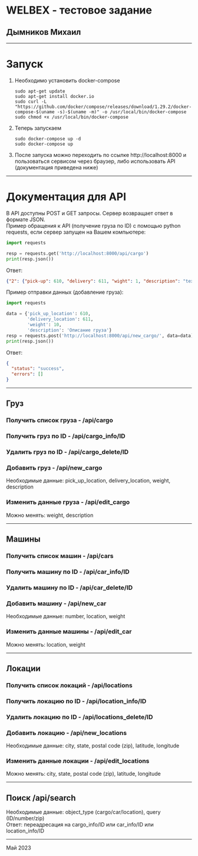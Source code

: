 # WELBEX - тестовое задание #

## Дымников Михаил ##

----------------------------------
# Запуск #

1. Необходимо установить docker-compose
    ```commandline
    sudo apt-get update
    sudo apt-get install docker.io
    sudo curl -L "https://github.com/docker/compose/releases/download/1.29.2/docker-compose-$(uname -s)-$(uname -m)" -o /usr/local/bin/docker-compose
    sudo chmod +x /usr/local/bin/docker-compose
    
    ```

2. Теперь запускаем
    ```commandline
    sudo docker-compose up -d
    sudo docker-compose up
    ```

3. После запуска можно переходить по ссылке http://localhost:8000 и пользоваться сервисом через браузер, либо использовать API (документация приведена ниже)
----------------------------------

# Документация для API #

В API доступны POST и GET запросы. Сервер возвращает ответ в формате JSON.<br>
Пример обращения к API (получение груза по ID) с помощью python requests, если сервер запущен на Вашем компьютере:

```python
import requests

resp = requests.get('http://localhost:8000/api/cargo')
print(resp.json())

```
Ответ:

```json
{"2": {"pick-up": 610, "delivery": 611, "wight": 1, "description": "text", "nearest_cars": {"2": 11.416862577989889}}, "status": "success", "errors": []}
```

Пример отправки данных (добавление груза):
```python
import requests

data = {'pick_up_location': 610,
        'delivery_location': 611,
        'weight': 10,
        'description': 'Описание груза'}
resp = requests.post('http://localhost:8000/api/new_cargo/', data=data)
print(resp.json())
```

Ответ:
```json
{
  "status": "success",
  "errors": []
}
```

----------------------------------

## Груз ##

### Получить список груза - /api/cargo ###

### Получить груз по ID - /api/cargo_info/ID ###

### Удалить груз по ID - /api/cargo_delete/ID ###

### Добавить груз - /api/new_cargo ###
Необходимые данные: pick_up_location, delivery_location, weight, description

### Изменить данные груза - /api/edit_cargo ###
Можно менять: weight, description

----------------------------------

## Машины ##

### Получить список машин - /api/cars ###

### Получить машину по ID - /api/car_info/ID ###

### Удалить машину по ID - /api/car_delete/ID ###

### Добавить машину - /api/new_car ###
Необходимые данные: number, location, weight

### Изменить данные машины - /api/edit_car ###
Можно менять: location, weight

----------------------------------

## Локации ##

### Получить список локаций - /api/locations ###

### Получить локацию по ID - /api/location_info/ID ###

### Удалить локацию по ID - /api/locations_delete/ID ###

### Добавить локацию - /api/new_locations ###
Необходимые данные: city, state, postal code (zip), latitude, longitude

### Изменить данные локации - /api/edit_locations ###
Можно менять: city, state, postal code (zip), latitude, longitude

----------------------------------

## Поиск /api/search ##
Необходимые данные: object_type (cargo/car/location), query (ID/number/zip)<br>
Ответ: переадресация на cargo_info/ID или car_info/ID или location_info/ID



----------------------------------
Май 2023